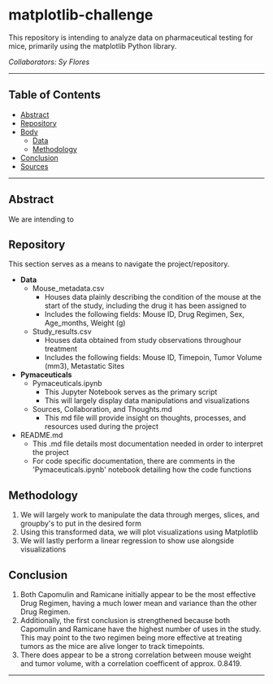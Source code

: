 # matplotlib-challenge
This repository is intending to analyze data on pharmaceutical testing for mice, primarily using the matplotlib Python library.

*Collaborators: Sy Flores*

---
## **Table of Contents**
- [Abstract](#abstract)
- [Repository](#repository)
- [Body](#body)
  - [Data](#data)
  - [Methodology](#methodology)
- [Conclusion](#conclusion)
- [Sources](#sources)
---
## Abstract
We are intending to

## Repository
This section serves as a means to navigate the project/repository.
- **Data**
  - Mouse_metadata.csv
    - Houses data plainly describing the condition of the mouse at the start of the study, including the drug it has been assigned to
    - Includes the following fields: Mouse ID, Drug Regimen, Sex, Age_months, Weight (g)
  - Study_results.csv
    - Houses data obtained from study observations throughour treatment
    - Includes the following fields: Mouse ID, Timepoin, Tumor Volume (mm3), Metastatic Sites
- **Pymaceuticals**
  - Pymaceuticals.ipynb
    - This Jupyter Notebook serves as the primary script
    - This will largely display data manipulations and visualizations
  - Sources, Collaboration, and Thoughts.md
    - This md file will provide insight on thoughts, processes, and resources used during the project
- README.md
  - This .md file details most documentation needed in order to interpret the project
  - For code specific documentation, there are comments in the 'Pymaceuticals.ipynb' notebook detailing how the code functions

## Methodology
1. We will largely work to manipulate the data through merges, slices, and groupby's to put in the desired form
2. Using this transformed data, we will plot visualizations using Matplotlib
3. We will lastly perform a linear regression to show use alongside visualizations

## Conclusion
1. Both Capomulin and Ramicane initially appear to be the most effective Drug Regimen, having a much lower mean and variance than the other Drug Regimen.
2. Additionally, the first conclusion is strengthened because both Capomulin and Ramicane have the highest number of uses in the study. This may point to the two regimen being more effective at treating tumors as the mice are alive longer to track timepoints.
3. There does appear to be a strong correlation between mouse weight and tumor volume, with a correlation coefficent of approx. 0.8419.

---